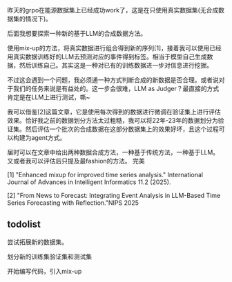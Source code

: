 昨天的grpo在能源数据集上已经成功work了，这是在只使用真实数据集(无合成数据集的情况下)。

后面我想要探索一种新的基于LLM的合成数据方法。

使用mix-up的方法，将真实数据进行组合得到新的序列[1]，接着我可以使用已经用真实数据训练好的LLM去预测对应的事件得到标签。相当于模型自己生成数据，然后训练自己。其实这是一种对已有的训练数据进一步对信息进行挖掘。

不过这会遇到一个问题，我必须通一种方式判断合成的新数据是否合理。或者说对于我们的任务来说是有益处的。这一步会很难，LLM as Judger？最直接的方式肯定是在LLM上进行测试，嘶~ 

我可以借鉴[2]这篇文章，它是使用每次得到的数据进行微调在验证集上进行评估效果。恰好我之前的数据划分方法太过粗糙，我可以将22年-23年的数据划分为验证集。然后评估一个批次的合成数据在这部分数据集上的效果好坏，且这个过程可以构建为agent方式。

届时可以在文章中给出两种数据合成方法，一种基于传统方法，一种基于LLM。又或者我可以评估后只提及最fashion的方法。 完美

[1] "Enhanced mixup for improved time series analysis." International Journal of Advances in Intelligent Informatics 11.2 (2025).

[2] "From News to Forecast: Integrating Event Analysis in LLM-Based Time Series Forecasting with Reflection."NIPS 2025


## todolist
尝试拓展新的数据集。

划分新的训练集验证集和测试集
   
开始编写代码，引入mix-up

